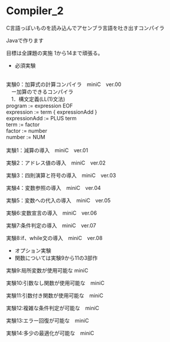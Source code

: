# Compiler_2

C言語っぽいものを読み込んでアセンブラ言語を吐き出すコンパイラ

Javaで作ります

目標は全課題の実施
1から14まで頑張る。

  - 必須実験<br>
  <br>
実験0：加算式の計算コンパイラ　miniC　ver.00 <br>
　ー加算のできるコンパイラ<br>
　1．構文定義(LL(1)文法)<br>
 program        := expression EOF<br>
 expression     := term { expressionAdd }<br>
 expressionAdd  := PLUS term<br>
 term           := factor<br>
 factor         := number<br>
 number         := NUM<br>
 <br>
実験1：減算の導入　miniC　ver.01

実験2：アドレス値の導入　miniC　ver.02

実験3：四則演算と符号の導入　miniC　ver.03

実験4：変数参照の導入　miniC　ver.04

実験5：変数への代入の導入　miniC　ver.05

実験6:変数宣言の導入　miniC　ver.06

実験7:条件判定の導入　miniC　ver.07

実験8:if、while文の導入　miniC　ver.08

 - オプション実験<br>
  - 関数については実験9から11の3部作

実験9:局所変数が使用可能な miniC

実験10:引数なし関数が使用可能な　miniC

実験11:引数付き関数が使用可能な　miniC

実験12:複雑な条件判定が可能な　miniC

実験13:エラー回復が可能な　miniC

実験14:多少の最適化が可能な　miniC

